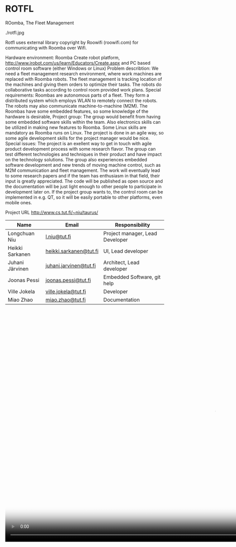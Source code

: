 ROTFL
=====

ROomba, The Fleet Management

./rotfl.jpg

Rotfl uses external library copyright by Roowifi (roowifi.com) for communicating with Roomba over Wifi.

Hardware environment: Roomba Create robot platform, http://www.irobot.com/us/learn/Educators/Create.aspx and PC based control room software (either Windows or Linux)
Problem describtion: We need a fleet management research environment, where work machines are replaced with Roomba robots.
The fleet management is tracking location of the machines and giving them orders to optimize their tasks.
The robots do collaborative tasks according to control room provided work plans.
Special requirements: Roombas are autonomous parts of a fleet.
They form a distributed system which employs WLAN to remotely connect the robots.
The robots may also communicate machine-to-machine (M2M). The Roombas have some embedded features, so some knowledge of the hardware is desirable,
Project group: The group would benefit from having some embedded software skills within the team.
Also electronics skills can be utilized in making new features to Roomba. Some Linux skills are mandatory as Roomba runs on Linux.
The project is done in an agile way, so some agile development skills for the project manager would be nice.
Special issues: The project is an exellent way to get in touch with agile product development process with some research flavor.
The group can test different technologies and techniques in their product and have impact on the technology solutions. The group also experiences embedded software development and new trends of moving machine control, such as M2M communication and fleet management.
The work will eventually lead to some research papers and if the team has enthusiasm in that field, their input is greatly appreciated.
The code will be published as open source and the documentation will be just light enough to other people to participate in development later on.
If the project group wants to, the control room can be implemented in e.g. QT, so it will be easily portable to other platforms, even mobile ones.


Project URL http://www.cs.tut.fi/~niu/taurus/

| Name	          | Email	                  | Responsibility                   |
| --------------- | ----------------------- | -------------------------------- |
| Longchuan Niu   | l.niu@tut.fi            | Project manager, Lead Developer  | 
| Heikki Sarkanen | heikki.sarkanen@tut.fi  | UI, Lead developer               | 
| Juhani Järvinen | juhani.jarvinen@tut.fi  | Architect, Lead developer        | 
| Joonas Pessi    | joonas.pessi@tut.fi     | Embedded Software, git help      | 
| Ville Jokela    | ville.jokela@tut.fi     | Developer                        | 
| Miao Zhao	      | miao.zhao@tut.fi	      | Documentation                    | 


<video poster="rotfl.jpg" width="1328" height="735" controls preload> 
    <source src="rotfl.mp4"></source> 
</video>

